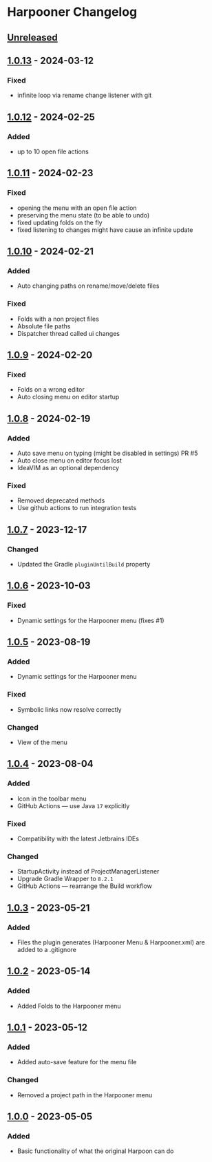 <!-- Keep a Changelog guide -> https://keepachangelog.com -->

# Harpooner Changelog

## [Unreleased]

## [1.0.13] - 2024-03-12

### Fixed
- infinite loop via rename change listener with git

## [1.0.12] - 2024-02-25

### Added
- up to 10 open file actions

## [1.0.11] - 2024-02-23

### Fixed
- opening the menu with an open file action
- preserving the menu state (to be able to undo)
- fixed updating folds on the fly
- fixed listening to changes might have cause an infinite update

## [1.0.10] - 2024-02-21

### Added
- Auto changing paths on rename/move/delete files

### Fixed
- Folds with a non project files
- Absolute file paths
- Dispatcher thread called ui changes

## [1.0.9] - 2024-02-20

### Fixed
- Folds on a wrong editor
- Auto closing menu on editor startup

## [1.0.8] - 2024-02-19

### Added
- Auto save menu on typing (might be disabled in settings) PR #5
- Auto close menu on editor focus lost
- IdeaVIM as an optional dependency

### Fixed
- Removed deprecated methods
- Use github actions to run integration tests

## [1.0.7] - 2023-12-17

### Changed
- Updated the Gradle `pluginUntilBuild` property

## [1.0.6] - 2023-10-03

### Fixed
- Dynamic settings for the Harpooner menu (fixes #1)

## [1.0.5] - 2023-08-19

### Added
- Dynamic settings for the Harpooner menu

### Fixed
- Symbolic links now resolve correctly

### Changed
- View of the menu

## [1.0.4] - 2023-08-04

### Added
- Icon in the toolbar menu
- GitHub Actions — use Java `17` explicitly

### Fixed
- Compatibility with the latest Jetbrains IDEs

### Changed
- StartupActivity instead of ProjectManagerListener
- Upgrade Gradle Wrapper to `8.2.1`
- GitHub Actions — rearrange the Build workflow

## [1.0.3] - 2023-05-21

### Added
- Files the plugin generates (Harpooner Menu & Harpooner.xml) are added to a .gitignore

## [1.0.2] - 2023-05-14

### Added
- Added Folds to the Harpooner menu

## [1.0.1] - 2023-05-12

### Added
- Added auto-save feature for the menu file

### Changed
- Removed a project path in the Harpooner menu

## [1.0.0] - 2023-05-05

### Added
- Basic functionality of what the original Harpoon can do

[Unreleased]: https://github.com/erotourtes/Harpooner/compare/v1.0.13...HEAD
[1.0.13]: https://github.com/erotourtes/Harpooner/compare/v1.0.12...v1.0.13
[1.0.12]: https://github.com/erotourtes/Harpooner/compare/v1.0.11...v1.0.12
[1.0.11]: https://github.com/erotourtes/Harpooner/compare/v1.0.10...v1.0.11
[1.0.10]: https://github.com/erotourtes/Harpooner/compare/v1.0.9...v1.0.10
[1.0.9]: https://github.com/erotourtes/Harpooner/compare/v1.0.8...v1.0.9
[1.0.8]: https://github.com/erotourtes/Harpooner/compare/v1.0.7...v1.0.8
[1.0.7]: https://github.com/erotourtes/Harpooner/compare/v1.0.6...v1.0.7
[1.0.6]: https://github.com/erotourtes/Harpooner/compare/v1.0.5...v1.0.6
[1.0.5]: https://github.com/erotourtes/Harpooner/compare/v1.0.4...v1.0.5
[1.0.4]: https://github.com/erotourtes/Harpooner/compare/v1.0.3...v1.0.4
[1.0.3]: https://github.com/erotourtes/Harpooner/compare/v1.0.2...v1.0.3
[1.0.2]: https://github.com/erotourtes/Harpooner/compare/v1.0.1...v1.0.2
[1.0.1]: https://github.com/erotourtes/Harpooner/compare/v1.0.0...v1.0.1
[1.0.0]: https://github.com/erotourtes/Harpooner/commits/v1.0.0
